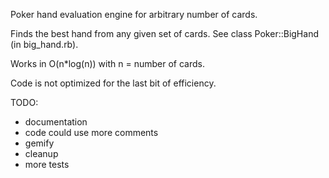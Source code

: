 Poker hand evaluation engine for arbitrary number of cards.

Finds the best hand from any given set of cards.
See class Poker::BigHand (in big_hand.rb).

Works in O(n*log(n)) with n = number of cards.

Code is not optimized for the last bit of efficiency.

TODO:
- documentation
- code could use more comments
- gemify
- cleanup
- more tests
